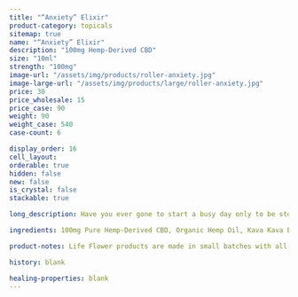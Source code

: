 ```yaml
---
title: "“Anxiety” Elixir"
product-category: topicals
sitemap: true
name: "“Anxiety” Elixir"
description: "100mg Hemp-Derived CBD"
size: "10ml"
strength: "100mg"
image-url: "/assets/img/products/roller-anxiety.jpg"
image-large-url: "/assets/img/products/large/roller-anxiety.jpg"
price: 30
price_wholesale: 15
price_case: 90
weight: 90
weight_case: 540
case-count: 6

display_order: 16
cell_layout:
orderable: true
hidden: false
new: false
is_crystal: false
stackable: true

long_description: Have you ever gone to start a busy day only to be stopped in your tracks by overthinking, paranoia or a nervous mind? We have the perfect all natural solution to those pesky shakes and jitters! Relieve anxiety the way nature intended with this amazing smelling medicated essential oil roll-on. Handcrafted with a soothing, infused blend of essential oils, corresponding organic herbs as well as a quartz crystal chip to amplify it all. Handcrafted in small batches with love and care.

ingredients: 100mg Pure Hemp-Derived CBD, Organic Hemp Oil, Kava Kava Extract, Blend of Therapeutic-grade Essential Oils, Organic Herbs, Sunflower Lecithin, Vitamin E, Cleansed & Charged Crystal.

product-notes: Life Flower products are made in small batches with all-natural and boutique ingredients. Orders are processed and shipped in 7-10 business days. Please allow additional time for&nbsp;delivery.

history: blank

healing-properties: blank
---
```

